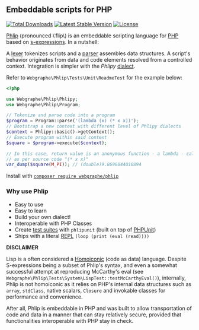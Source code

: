 ## Embeddable scripts for PHP

<a href="https://packagist.org/packages/webgraphe/phlip"><img src="https://img.shields.io/packagist/dt/webgraphe/phlip" alt="Total Downloads"></a>
<a href="https://packagist.org/packages/webgraphe/phlip"><img src="https://img.shields.io/packagist/v/webgraphe/phlip" alt="Latest Stable Version"></a>
<a href="https://packagist.org/packages/webgraphe/phlip"><img src="https://img.shields.io/packagist/l/webgraphe/phlip" alt="License"></a>

[Phlip](https://github.com/webgraphe/phlip) (pronounced \\ˈflip\\) is an embeddable scripting language for
[PHP](https://www.php.net) based on [s-expressions](https://en.wikipedia.org/wiki/S-expression). In a nutshell:

A [lexer](https://en.wikipedia.org/wiki/Lexical_analysis) tokenizes scripts and a
[parser](https://en.wikipedia.org/wiki/Parsing#Computer_languages) assembles data structures. A script's behavior
originates from data and code elements resolved from a controlled context. Integration is simpler with the _Phlipy_
[dialect](https://en.wikipedia.org/wiki/Programming_language#Dialects,_flavors_and_implementations).

Refer to `Webgraphe\Phlip\Tests\Unit\ReadmeTest` for the example below:
```php
<?php

use Webgraphe\Phlip\Phlipy;
use Webgraphe\Phlip\Program;

// Tokenize and parse code into a program
$program = Program::parse('(lambda (x) (* x x))');
// Bootstrap a new context with different level of Phlipy dialects
$context = Phlipy::basic()->getContext();
// Execute program within said context
$square = $program->execute($context);

// In this case, return value is an anonymous function - a lambda - calculating the square of a number
// as per source code "(* x x)"
var_dump($square(M_PI)); // (double)9.8696044010894
```

Install with [`composer require webgraphe/phlip`](https://packagist.org/packages/webgraphe/phlip)

### Why use Phlip
* Easy to use
* Easy to learn
* Build your own dialect!
* Interoperable with PHP Classes
* Create [test suites](https://en.wikipedia.org/wiki/Unit_testing) with `phlipunit` (built on top of [PHPUnit](https://phpunit.de))
* Ships with a literal [REPL](https://en.wikipedia.org/wiki/Read%E2%80%93eval%E2%80%93print_loop) `(loop (print (eval (read))))`

**DISCLAIMER**

Lisp is a often considered a [Homoiconic](https://en.wikipedia.org/wiki/Homoiconicity) (code as data) language.
Despite S-expressions being a subset of Phlip's syntax, and even a somewhat successful attempt at reproducing
McCarthy's eval (see `Webgraphe\Phlip\Tests\System\LispTest::testMcCarthyEval()`), internally, Phlip is not homoiconic
as it relies on PHP's internal data structures such as `array`, `stdClass`, native scalars, `Closure` and invokable
classes for performance and convenience. 

After all, Phlip is embeddable in PHP and was built to allow transportation of code and data in a manner that can stay
relatively secure, provided that functionalities interoperable with PHP stay in check.
